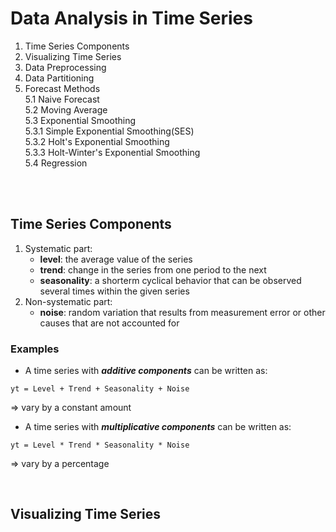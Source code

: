 # Data Analysis in Time Series

  1. Time Series Components
  2. Visualizing Time Series
  3. Data Preprocessing
  4. Data Partitioning
  5. Forecast Methods<br>
      5.1 Naive Forecast<br>
      5.2 Moving Average<br>
      5.3 Exponential Smoothing<br>
          5.3.1 Simple Exponential Smoothing(SES)<br>
          5.3.2 Holt's Exponential Smoothing<br>
          5.3.3 Holt-Winter's Exponential Smoothing<br>
      5.4 Regression<br>
          

<br>
<br>

## Time Series Components
1. Systematic part:
    * **level**: the average value of the series
    * **trend**: change in the series from one period to the next
    * **seasonality**: a shorterm cyclical behavior that can be observed several times within the given series
2. Non-systematic part: 
    * **noise**: random variation that results from measurement error or other causes that are not accounted for

### Examples

* A time series with *__additive components__* can be written as:
```
yt = Level + Trend + Seasonality + Noise
```
=> vary by a constant amount


* A time series with *__multiplicative components__* can be written as:
```
yt = Level * Trend * Seasonality * Noise
```
=> vary by a percentage

<br>

## Visualizing Time Series
